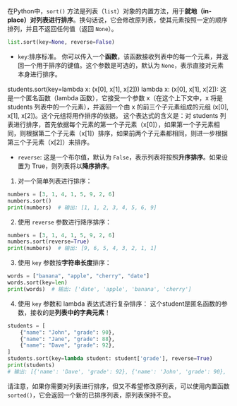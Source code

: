 在Python中，`sort()` 方法是列表（`list`）对象的内置方法，用于**就地（in-place）对列表进行排序**。换句话说，它会修改原列表，使其元素按照一定的顺序排列，并且不返回任何值（返回 `None`）。

```python
list.sort(key=None, reverse=False)
```

- `key`:排序标准。 你可以传入一个**函数**，该函数接收列表中的每一个元素，并返回一个用于排序的键值。这个参数是可选的，默认为 `None`，表示直接对元素本身进行排序。

students.sort(key=lambda x: (x[0], x[1], x[2]))
lambda x: (x[0], x[1], x[2]): 这是一个匿名函数（lambda 函数），它接受一个参数 x（在这个上下文中，x 将是 students 列表中的一个元素），并返回一个由 x 的前三个子元素组成的元组 (x[0], x[1], x[2])。这个元组将用作排序的依据。
这个表达式的含义是：对 students 列表进行排序，首先依据每个元素的第一个子元素（x[0]），如果第一个子元素相同，则根据第二个子元素（x[1]）排序，如果前两个子元素都相同，则进一步根据第三个子元素（x[2]）来排序。

- `reverse`: 这是一个布尔值，默认为 `False`，表示列表将按照**升序排序**。如果设置为 True，则列表将以**降序排序**。


1. 对一个简单列表进行排序：
```python
numbers = [3, 1, 4, 1, 5, 9, 2, 6]
numbers.sort()
print(numbers)  # 输出: [1, 1, 2, 3, 4, 5, 6, 9]
```

2. 使用 `reverse` 参数进行降序排序：
```python
numbers = [3, 1, 4, 1, 5, 9, 2, 6]
numbers.sort(reverse=True)
print(numbers)  # 输出: [9, 6, 5, 4, 3, 2, 1, 1]
```

3. 使用 `key` 参数按**字符串长度**排序：
```python
words = ["banana", "apple", "cherry", "date"]
words.sort(key=len)
print(words)  # 输出: ['date', 'apple', 'banana', 'cherry']
```

4. 使用 `key` 参数和 lambda 表达式进行复杂排序：
这个student是匿名函数的参数，接收的是**列表中的字典元素**！
```python
students = [
    {"name": "John", "grade": 90},
    {"name": "Jane", "grade": 88},
    {"name": "Dave", "grade": 92},
]
students.sort(key=lambda student: student['grade'], reverse=True)
print(students)
# 输出: [{'name': 'Dave', 'grade': 92}, {'name': 'John', 'grade': 90}, {'name': 'Jane', 'grade': 88}]
```

请注意，如果你需要对列表进行排序，但又不希望修改原列表，可以使用内置函数 `sorted()`，它会返回一个新的已排序列表，原列表保持不变。